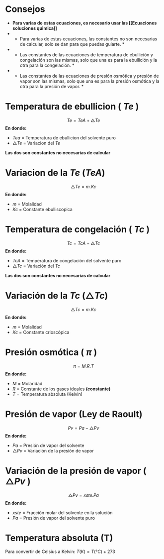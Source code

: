 # Consejos
- **Para varias de estas ecuaciones, es necesario usar las [[Ecuaciones soluciones quimica]]**
- * Para varias de estas ecuaciones, las constantes no son necesarias de calcular, solo se dan para que puedas guiarte. *
- * Las constantes de las ecuaciones de temperatura de ebullición y congelación son las mismas, solo que una es para la ebullición y la otra para la congelación. *
- * Las constantes de las ecuaciones de presión osmótica y presión de vapor son las mismas, solo que una es para la presión osmótica y la otra para la presión de vapor. *

# Temperatura de ebullicion ( $Te$ )
$$ Te  = TeA +  \triangle Te$$
**En donde:**
   - $Tea$ = Temperatura de ebullicion del solvente puro 
   - $\triangle Te$ = Variacion del $Te$

   **Las dos son constantes no necesarias de calcular**
# Variacion de la $Te$ ($TeA$)
$$\triangle Te = m.Kc $$
**En donde:**
   - $m$ = Molalidad 
   - $Kc$ = Constante ebulliscopica 
# Temperatura de congelación ( $Tc$ )
$$ Tc = TcA - \triangle Tc$$
**En donde:**
   - $TcA$ = Temperatura de congelación del solvente puro
   - $\triangle Tc$ = Variación del $Tc$

   **Las dos son constantes no necesarias de calcular**
# Variación de la $Tc$ ($\triangle Tc$)
$$\triangle Tc = m.Kc $$
**En donde:**
   - $m$ = Molalidad
   - $Kc$ = Constante crioscópica

# Presión osmótica ( $\pi$ )
$$ \pi = M.R.T $$
**En donde:**
   - $M$ = Molaridad
   - $R$ = Constante de los gases ideales **(constante)**
   - $T$ = Temperatura absoluta (Kelvin)

# Presión de vapor (Ley de Raoult)
$$ Pv = Pa - \triangle Pv$$
**En donde:**
   - $Pa$ = Presión de vapor del solvente
   - $\triangle Pv$ = Variación de la presión de vapor
# Variación de la presión de vapor ( $\triangle Pv$ )
$$ \triangle Pv = xste .Pa $$
**En donde:**
   - $xste$ = Fracción molar del solvente en la solución
   - $Pa$ = Presión de vapor del solvente puro

# Temperatura absoluta (T)
Para convertir de Celsius a Kelvin: $T(K) = T(°C) + 273$